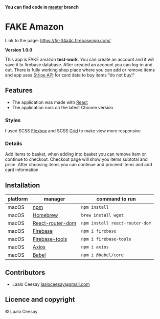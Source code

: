 **You can find code in [master](https://github.com/Laaloz/amazon-clone/tree/master) branch**

# FAKE Amazon

Link to the page: https://fir-34a4c.firebaseapp.com/

**Version 1.0.0**

This app is FAKE amazon  **test-work**. You can create an account and it will save it to firebase database. After created an account you can log-in and out. There is fully working shop place where you can add or remove items and app uses [Stripe API](https://stripe.com/en-fi) for card data to buy items "do not buy!"

## Features

* The application was made with [React](https://reactjs.org/)
* The application runs on the latest Chrome version

### Styles

I used SCSS [Flexbox](https://css-tricks.com/snippets/css/a-guide-to-flexbox/) and SCSS [Grid](https://css-tricks.com/snippets/css/complete-guide-grid/) to make view more responsive

### Details

Add items to basket, when adding into basket you can remove item or continue to checkout. Checkout page will show you items subtotal and price. After choosing items you can continue and proceed items and add card information

## Installation

platform | manager | command to run
---------|---------|---------------
macOS | [npm](https://docs.npmjs.com/cli/v7/commands/npm-install) | `npm install`
macOS | [Homebrew](https://brew.sh/) | `brew install wget`
macOS | [React-router-dom](https://reactrouter.com/web/guides/quick-start) | `npm install react-router-dom`
macOS | [Firebase](https://www.npmjs.com/package/firebase) | `npm i firebase`
macOS | [Firebase-tools](https://www.npmjs.com/package/firebase-tools) | `npm i firebase-tools`
macOS | [Axios](https://www.npmjs.com/package/axios) | `npm i axios`
macOS | [Babel](https://www.npmjs.com/package/@babel/core) | `npm i @babel/core`

## Contributors

- Laalo Ceesay <laaloceesay@gmail.com>

## Licence and copyright

© Laalo Ceesay
